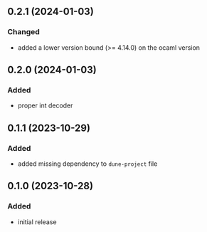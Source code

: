 ## 0.2.1 (2024-01-03)
### Changed
- added a lower version bound (>= 4.14.0) on the ocaml version

## 0.2.0 (2024-01-03)
### Added
- proper int decoder

## 0.1.1 (2023-10-29)
### Added
- added missing dependency to `dune-project` file

## 0.1.0 (2023-10-28)
### Added
- initial release
